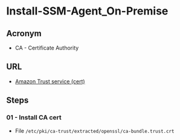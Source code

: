 # Install-SSM-Agent_On-Premise

## Acronym
* CA - Certificate Authority

## URL
* [Amazon Trust service (cert)](https://www.amazontrust.com/repository/)


## Steps
### 01 - Install CA cert
* File `/etc/pki/ca-trust/extracted/openssl/ca-bundle.trust.crt`
